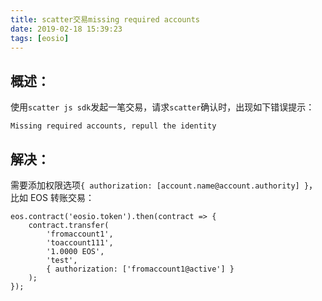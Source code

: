 ```yaml
---
title: scatter交易missing required accounts
date: 2019-02-18 15:39:23
tags: [eosio]
---
```


## 概述：
使用`scatter js sdk`发起一笔交易，请求`scatter`确认时，出现如下错误提示：
```
Missing required accounts, repull the identity
```

<!--more-->

## 解决：
需要添加权限选项`{ authorization: [account.name@account.authority] }`，比如 EOS 转账交易：
```
eos.contract('eosio.token').then(contract => {
    contract.transfer(
        'fromaccount1',
        'toaccount111',
        '1.0000 EOS',
        'test',
        { authorization: ['fromaccount1@active'] }
    );
});
```
